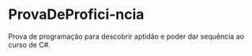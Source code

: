 # ProvaDeProfici-ncia
Prova de programação para descobrir aptidão e poder dar sequência ao curso de C#.
